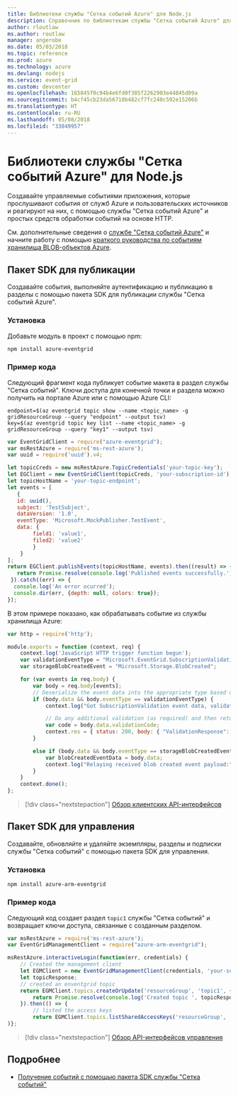 ```yaml
---
title: Библиотеки службы "Сетка событий Azure" для Node.js
description: Справочник по библиотекам службы "Сетка событий Azure" для Node.js
author: rloutlaw
ms.author: routlaw
manager: angerobe
ms.date: 05/03/2018
ms.topic: reference
ms.prod: azure
ms.technology: azure
ms.devlang: nodejs
ms.service: event-grid
ms.custom: devcenter
ms.openlocfilehash: 165845f0c94b4e6fd0f385f2262903e44845d09a
ms.sourcegitcommit: b4cf45cb23da56718b482cf7fc240c592e15206b
ms.translationtype: HT
ms.contentlocale: ru-RU
ms.lasthandoff: 05/08/2018
ms.locfileid: "33849957"
---
```

# <a name="azure-event-grid-libraries-for-nodejs"></a>Библиотеки службы "Сетка событий Azure" для Node.js

Создавайте управляемые событиями приложения, которые прослушивают события от служб Azure и пользовательских источников и реагируют на них, с помощью службы "Сетка событий Azure" и простых средств обработки событий на основе HTTP.

См. дополнительные сведения о [службе "Сетка событий Azure"](/azure/event-grid/overview) и начните работу с помощью [краткого руководства по событиям хранилища BLOB-объектов Azure](/azure/storage/blobs/storage-blob-event-quickstart). 

## <a name="publish-sdk"></a>Пакет SDK для публикации

Создавайте события, выполняйте аутентификацию и публикацию в разделы с помощью пакета SDK для публикации службы "Сетка событий Azure".

### <a name="installation"></a>Установка

Добавьте модуль в проект с помощью npm:

```bash
npm install azure-eventgrid
```

### <a name="example-code"></a>Пример кода

Следующий фрагмент кода публикует событие макета в раздел службы "Сетка событий". Ключи доступа для конечной точки и раздела можно получить на портале Azure или с помощью Azure CLI:

```azurecli-interactive
endpoint=$(az eventgrid topic show --name <topic_name> -g gridResourceGroup --query "endpoint" --output tsv)
key=$(az eventgrid topic key list --name <topic_name> -g gridResourceGroup --query "key1" --output tsv)
```

```javascript
var EventGridClient = require("azure-eventgrid");
var msRestAzure = require('ms-rest-azure');
var uuid = require('uuid').v4;

let topicCreds = new msRestAzure.TopicCredentials('your-topic-key');
let EGClient = new EventGridClient(topicCreds, 'your-subscription-id');
let topicHostName = 'your-topic-endpoint';
let events = [
   {
   id: uuid(),
   subject: 'TestSubject',
   dataVersion: '1.0',
   eventType: 'Microsoft.MockPublisher.TestEvent',
   data: {
        field1: 'value1',
        filed2: 'value2'
        }
    }
];
return EGClient.publishEvents(topicHostName, events).then((result) => {
   return Promise.resolve(console.log('Published events successfully.'));
 }).catch((err) => {
  console.log('An error ocurred');
  console.dir(err, {depth: null, colors: true});
});
```

В этом примере показано, как обрабатывать событие из службы хранилища Azure:

```javascript
var http = require('http');

module.exports = function (context, req) {
    context.log('JavaScript HTTP trigger function begun');
    var validationEventType = "Microsoft.EventGrid.SubscriptionValidationEvent";
    var storageBlobCreatedEvent = "Microsoft.Storage.BlobCreated";

    for (var events in req.body) {
        var body = req.body[events];
        // Deserialize the event data into the appropriate type based on event type  
        if (body.data && body.eventType == validationEventType) {
            context.log("Got SubscriptionValidation event data, validation code: " + body.data.validationCode + " topic: " + body.topic);

            // Do any additional validation (as required) and then return back the below response
            var code = body.data.validationCode;
            context.res = { status: 200, body: { "ValidationResponse": code } };
        }

        else if (body.data && body.eventType == storageBlobCreatedEvent) {
            var blobCreatedEventData = body.data;
            context.log("Relaying received blob created event payload:" + JSON.stringify(blobCreatedEventData));
        }
    }
    context.done();
};
```

> [!div class="nextstepaction"]
> [Обзор клиентских API-интерфейсов](/javascript/api/overview/azure/eventgrid/client)

## <a name="management-sdk"></a>Пакет SDK для управления

Создавайте, обновляйте и удаляйте экземпляры, разделы и подписки службы "Сетка событий" с помощью пакета SDK для управления.

### <a name="installation"></a>Установка

```
npm install azure-arm-eventgrid
```

### <a name="example-code"></a>Пример кода

Следующий код создает раздел `topic1` службы "Сетка событий" и возвращает ключи доступа, связанные с созданным разделом.

```javascript
var msRestAzure = require('ms-rest-azure');
var EventGridManagementClient = require("azure-arm-eventgrid");

msRestAzure.interactiveLogin(function(err, credentials) {
    // Created the management client
    let EGMClient = new EventGridManagementClient(credentials, 'your-subscription-id');
    let topicResponse;
    // created an enventgrid topic
    return EGMClient.topics.createOrUpdate('resourceGroup', 'topic1', { location: 'westus' }).then((topicResponse) => {
        return Promise.resolve(console.log('Created topic ', topicResponse));
    }).then(() => {
        // listed the access keys
        return EGMClient.topics.listSharedAccessKeys('resourceGroup', 'topic1')}
)};
```

> [!div class="nextstepaction"]
> [Обзор API-интерфейсов управления](/javascript/api/overview/azure/eventgrid/management)

## <a name="learn-more"></a>Подробнее

- [Получение событий с помощью пакета SDK службы "Сетка событий"](/azure/event-grid/receive-events)